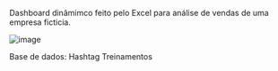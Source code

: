 Dashboard dinâmimco feito pelo Excel para análise de vendas de uma empresa ficticia.



![image](https://github.com/user-attachments/assets/0bcb943f-273e-4e07-ab3d-da7d9ad9c42e)



Base de dados: Hashtag Treinamentos
